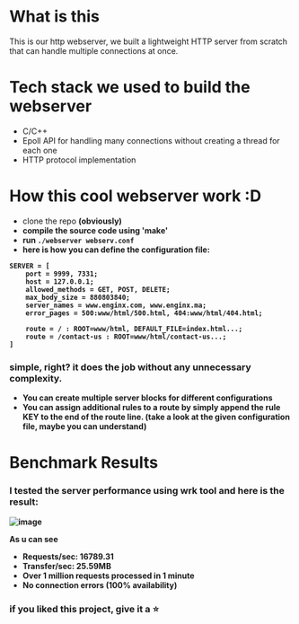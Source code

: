 # What is this
This is our http webserver, we built a lightweight HTTP server from scratch that can handle multiple connections at once.

# Tech stack we used to build the webserver
- C/C++
- Epoll API for handling many connections without creating a thread for each one
- HTTP protocol implementation

# How this cool webserver work :D
- clone the repo <b>(obviously)<b>
- compile the source code using 'make'
- run ```./webserver webserv.conf```
- here is how you can define the configuration file:
```
SERVER = [
    port = 9999, 7331;
    host = 127.0.0.1;
    allowed_methods = GET, POST, DELETE;
    max_body_size = 880803840;
    server_names = www.enginx.com, www.enginx.ma;
    error_pages = 500:www/html/500.html, 404:www/html/404.html;
    
    route = / : ROOT=www/html, DEFAULT_FILE=index.html...;
    route = /contact-us : ROOT=www/html/contact-us...;
]
```
### simple, right? it does the job without any unnecessary complexity.
- You can create multiple server blocks for different configurations
- You can assign additional rules to a route by simply append
  the rule KEY to the end of the route line. (take a look at the given configuration file, maybe you can understand)  


# Benchmark Results
### I tested the server performance using <b>wrk<b> tool and here is the result:

![image](https://github.com/user-attachments/assets/48b66360-4fc5-410d-b934-445ffda145e6)

As u can see
- Requests/sec: 16789.31
- Transfer/sec: 25.59MB
- Over 1 million requests processed in 1 minute
- No connection errors (100% availability)

### if you liked this project, give it a ⭐

